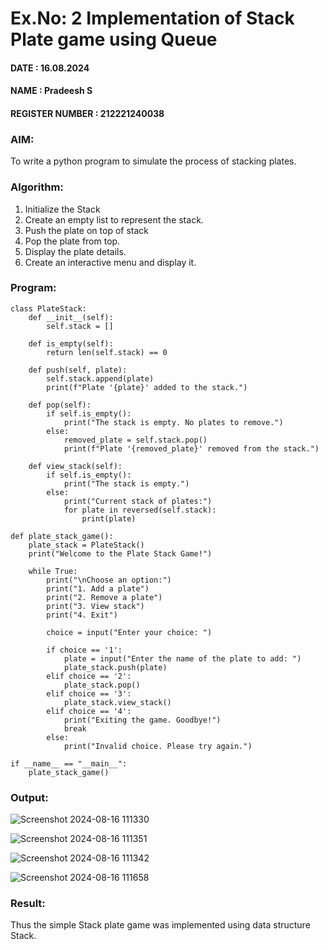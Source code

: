 # Ex.No: 2 Implementation of Stack Plate game using Queue 
#### DATE : 16.08.2024      
#### NAME : Pradeesh S
#### REGISTER NUMBER : 212221240038

### AIM: 
To write a python program to simulate the process of stacking plates.
### Algorithm:
1. Initialize the Stack
2. Create an empty list to represent the stack.
3. Push the plate on top of stack
4. Pop the plate from top.
5. Display the plate details.
6. Create an interactive menu and display it.
### Program:
```
class PlateStack:
    def __init__(self):
        self.stack = []

    def is_empty(self):
        return len(self.stack) == 0

    def push(self, plate):
        self.stack.append(plate)
        print(f"Plate '{plate}' added to the stack.")

    def pop(self):
        if self.is_empty():
            print("The stack is empty. No plates to remove.")
        else:
            removed_plate = self.stack.pop()
            print(f"Plate '{removed_plate}' removed from the stack.")

    def view_stack(self):
        if self.is_empty():
            print("The stack is empty.")
        else:
            print("Current stack of plates:")
            for plate in reversed(self.stack):
                print(plate)
```
```
def plate_stack_game():
    plate_stack = PlateStack()
    print("Welcome to the Plate Stack Game!")

    while True:
        print("\nChoose an option:")
        print("1. Add a plate")
        print("2. Remove a plate")
        print("3. View stack")
        print("4. Exit")

        choice = input("Enter your choice: ")

        if choice == '1':
            plate = input("Enter the name of the plate to add: ")
            plate_stack.push(plate)
        elif choice == '2':
            plate_stack.pop()
        elif choice == '3':
            plate_stack.view_stack()
        elif choice == '4':
            print("Exiting the game. Goodbye!")
            break
        else:
            print("Invalid choice. Please try again.")
```
```
if __name__ == "__main__":
    plate_stack_game()
```

### Output:
![Screenshot 2024-08-16 111330](https://github.com/user-attachments/assets/8c26cec6-bbeb-453c-8b72-421279f4040c)

![Screenshot 2024-08-16 111351](https://github.com/user-attachments/assets/8152422c-e165-4eef-bf53-8f3fd135f2fa)

![Screenshot 2024-08-16 111342](https://github.com/user-attachments/assets/9c7687e6-e559-4484-8d5b-e2bb756a6a79)

![Screenshot 2024-08-16 111658](https://github.com/user-attachments/assets/a20bfc05-f2e1-4142-ada5-80f9821dc5f4)

### Result:
Thus the simple Stack plate game was implemented using data structure Stack.

